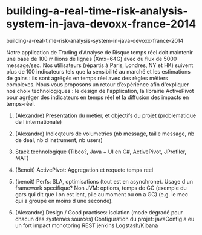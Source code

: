 building-a-real-time-risk-analysis-system-in-java-devoxx-france-2014
====================================================================

building-a-real-time-risk-analysis-system-in-java-devoxx-france-2014


 	

Notre application de Trading d'Analyse de Risque temps réel doit maintenir une base de 100 millions de lignes (Xmx=64G) avec du flux de 5000 message/sec. Nos utilisateurs (répartis à Paris, Londres, NY et HK) suivent plus de 100 indicateurs tels que la sensibilité au marché et les estimations de gains : ils sont agrégés en temps réel avec des règles métiers complexes. Nous vous proposons un retour d’expérience afin d'expliquer nos choix technologiques : le design de l'application, la librairie ActivePivot pour agréger des indicateurs en temps réel et la diffusion des impacts en temps-réel.



1) (Alexandre) Presentation du métier, et objectifs du projet (problematique de l internationale)

2) (Alexandre) Indicqteurs de volumetries (nb message, taille message, nb de deal, nb d instrument, nb users)

3) Stack technologique (Tibco?, Java + UI en C#, ActivePivot, JProfiler, MAT)

4) (Benoit) ActivePivot: Aggregation et requete temps reel



5) (benoit)  Perfs: 
SLA, optimisations (tout est en asynchrone). Usage d un framework specifique? Non
JVM: options, temps de GC (exemple du gars qui dit que l on est lent, pile au moment ou on a GC) (e.g. le mec qui a groupé en moins d une seconde).

7) (Alexandre)  Design / Good practises: 
  isolation (mode dégradé pour chacun des systemes sources)
  Configuration du projet: javaConfig a eu un fort impact
  monotoring REST jenkins
  Logstash/Kibana
